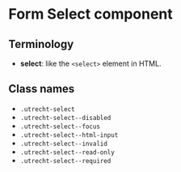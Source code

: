 <!-- @license CC0-1.0 -->

# Form Select component

## Terminology

- **select**: like the `<select>` element in HTML.

## Class names

- `.utrecht-select`
- `.utrecht-select--disabled`
- `.utrecht-select--focus`
- `.utrecht-select--html-input`
- `.utrecht-select--invalid`
- `.utrecht-select--read-only`
- `.utrecht-select--required`
